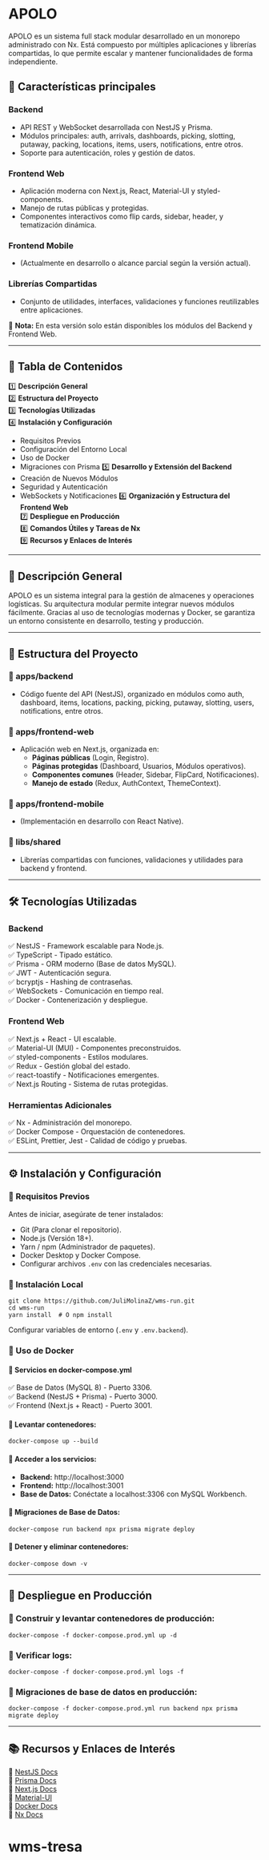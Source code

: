 # APOLO

APOLO es un sistema full stack modular desarrollado en un monorepo administrado con Nx. Está compuesto por múltiples aplicaciones y librerías compartidas, lo que permite escalar y mantener funcionalidades de forma independiente.

## 📌 Características principales

### Backend
- API REST y WebSocket desarrollada con NestJS y Prisma.
- Módulos principales: auth, arrivals, dashboards, picking, slotting, putaway, packing, locations, items, users, notifications, entre otros.
- Soporte para autenticación, roles y gestión de datos.

### Frontend Web
- Aplicación moderna con Next.js, React, Material-UI y styled-components.
- Manejo de rutas públicas y protegidas.
- Componentes interactivos como flip cards, sidebar, header, y tematización dinámica.

### Frontend Mobile
- (Actualmente en desarrollo o alcance parcial según la versión actual).

### Librerías Compartidas
- Conjunto de utilidades, interfaces, validaciones y funciones reutilizables entre aplicaciones.

📢 **Nota:** En esta versión solo están disponibles los módulos del Backend y Frontend Web.

---

## 📖 Tabla de Contenidos

1️⃣ **Descripción General**  
2️⃣ **Estructura del Proyecto**  
3️⃣ **Tecnologías Utilizadas**  
4️⃣ **Instalación y Configuración**
   - Requisitos Previos
   - Configuración del Entorno Local
   - Uso de Docker
   - Migraciones con Prisma
5️⃣ **Desarrollo y Extensión del Backend**
   - Creación de Nuevos Módulos
   - Seguridad y Autenticación
   - WebSockets y Notificaciones
6️⃣ **Organización y Estructura del Frontend Web**  
7️⃣ **Despliegue en Producción**  
8️⃣ **Comandos Útiles y Tareas de Nx**  
9️⃣ **Recursos y Enlaces de Interés**  

---

## 📌 Descripción General

APOLO es un sistema integral para la gestión de almacenes y operaciones logísticas. Su arquitectura modular permite integrar nuevos módulos fácilmente. Gracias al uso de tecnologías modernas y Docker, se garantiza un entorno consistente en desarrollo, testing y producción.

---

## 📂 Estructura del Proyecto

### 📌 apps/backend
- Código fuente del API (NestJS), organizado en módulos como auth, dashboard, items, locations, packing, picking, putaway, slotting, users, notifications, entre otros.

### 📌 apps/frontend-web
- Aplicación web en Next.js, organizada en:
  - **Páginas públicas** (Login, Registro).
  - **Páginas protegidas** (Dashboard, Usuarios, Módulos operativos).
  - **Componentes comunes** (Header, Sidebar, FlipCard, Notificaciones).
  - **Manejo de estado** (Redux, AuthContext, ThemeContext).

### 📌 apps/frontend-mobile
- (Implementación en desarrollo con React Native).

### 📌 libs/shared
- Librerías compartidas con funciones, validaciones y utilidades para backend y frontend.

---

## 🛠️ Tecnologías Utilizadas

### **Backend**
✅ NestJS - Framework escalable para Node.js.  
✅ TypeScript - Tipado estático.  
✅ Prisma - ORM moderno (Base de datos MySQL).  
✅ JWT - Autenticación segura.  
✅ bcryptjs - Hashing de contraseñas.  
✅ WebSockets - Comunicación en tiempo real.  
✅ Docker - Contenerización y despliegue.  

### **Frontend Web**
✅ Next.js + React - UI escalable.  
✅ Material-UI (MUI) - Componentes preconstruidos.  
✅ styled-components - Estilos modulares.  
✅ Redux - Gestión global del estado.  
✅ react-toastify - Notificaciones emergentes.  
✅ Next.js Routing - Sistema de rutas protegidas.  

### **Herramientas Adicionales**
✅ Nx - Administración del monorepo.  
✅ Docker Compose - Orquestación de contenedores.  
✅ ESLint, Prettier, Jest - Calidad de código y pruebas.  

---

## ⚙️ Instalación y Configuración

### 🔹 Requisitos Previos
Antes de iniciar, asegúrate de tener instalados:

- Git (Para clonar el repositorio).
- Node.js (Versión 18+).
- Yarn / npm (Administrador de paquetes).
- Docker Desktop y Docker Compose.
- Configurar archivos `.env` con las credenciales necesarias.

### 🔹 Instalación Local

```
git clone https://github.com/JuliMolinaZ/wms-run.git  
cd wms-run  
yarn install  # O npm install  
```

Configurar variables de entorno (`.env` y `.env.backend`).

### 🐳 Uso de Docker

#### 📌 Servicios en docker-compose.yml
✅ Base de Datos (MySQL 8) - Puerto 3306.  
✅ Backend (NestJS + Prisma) - Puerto 3000.  
✅ Frontend (Next.js + React) - Puerto 3001.  

#### 📌 Levantar contenedores:
```
docker-compose up --build  
```

#### 📌 Acceder a los servicios:
- **Backend:** http://localhost:3000  
- **Frontend:** http://localhost:3001  
- **Base de Datos:** Conéctate a localhost:3306 con MySQL Workbench.  

#### 📌 Migraciones de Base de Datos:
```
docker-compose run backend npx prisma migrate deploy  
```

#### 📌 Detener y eliminar contenedores:
```
docker-compose down -v  
```

---

## 🚀 Despliegue en Producción

### 📌 Construir y levantar contenedores de producción:
```
docker-compose -f docker-compose.prod.yml up -d  
```

### 📌 Verificar logs:
```
docker-compose -f docker-compose.prod.yml logs -f  
```

### 📌 Migraciones de base de datos en producción:
```
docker-compose -f docker-compose.prod.yml run backend npx prisma migrate deploy  
```

---

## 📚 Recursos y Enlaces de Interés
📌 [NestJS Docs](https://docs.nestjs.com/)  
📌 [Prisma Docs](https://www.prisma.io/docs/)  
📌 [Next.js Docs](https://nextjs.org/docs)  
📌 [Material-UI](https://mui.com/)  
📌 [Docker Docs](https://docs.docker.com/)  
📌 [Nx Docs](https://nx.dev/)  

# wms-tresa
